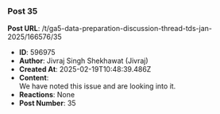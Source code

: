 ### Post 35
**Post URL**: /t/ga5-data-preparation-discussion-thread-tds-jan-2025/166576/35
- **ID**: 596975
- **Author**: Jivraj Singh Shekhawat (Jivraj)
- **Created At**: 2025-02-19T10:48:39.486Z
- **Content**:  
  We have noted this issue and are looking into it.
- **Reactions**: None
- **Post Number**: 35

